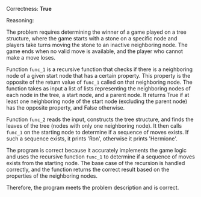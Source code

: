 Correctness: **True**

Reasoning:

The problem requires determining the winner of a game played on a tree structure, where the game starts with a stone on a specific node and players take turns moving the stone to an inactive neighboring node. The game ends when no valid move is available, and the player who cannot make a move loses.

Function `func_1` is a recursive function that checks if there is a neighboring node of a given start node that has a certain property. This property is the opposite of the return value of `func_1` called on that neighboring node. The function takes as input a list of lists representing the neighboring nodes of each node in the tree, a start node, and a parent node. It returns True if at least one neighboring node of the start node (excluding the parent node) has the opposite property, and False otherwise.

Function `func_2` reads the input, constructs the tree structure, and finds the leaves of the tree (nodes with only one neighboring node). It then calls `func_1` on the starting node to determine if a sequence of moves exists. If such a sequence exists, it prints 'Ron', otherwise it prints 'Hermione'.

The program is correct because it accurately implements the game logic and uses the recursive function `func_1` to determine if a sequence of moves exists from the starting node. The base case of the recursion is handled correctly, and the function returns the correct result based on the properties of the neighboring nodes.

Therefore, the program meets the problem description and is correct.